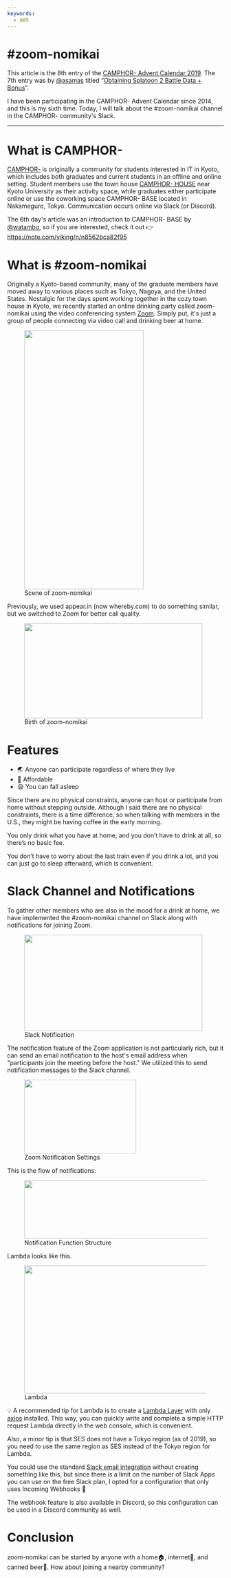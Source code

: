 ```yaml
---
keywords:
  - AWS
---
```


# #zoom-nomikai

This article is the 8th entry of the [CAMPHOR- Advent Calendar 2019](https://advent.camph.net/). The 7th entry was by [@asamas](https://twitter.com/asamas27) titled “[Obtaining Splatoon 2 Battle Data + Bonus](https://qiita.com/asamas/items/ec8c9adab8d49b0aa1ec)”.

I have been participating in the CAMPHOR- Advent Calendar since 2014, and this is my sixth time. Today, I will talk about the #zoom-nomikai channel in the CAMPHOR- community's Slack.

---

# What is CAMPHOR-

[CAMPHOR-](https://camph.net/) is originally a community for students interested in IT in Kyoto, which includes both graduates and current students in an offline and online setting. Student members use the town house [CAMPHOR- HOUSE](https://camph.net/#house) near Kyoto University as their activity space, while graduates either participate online or use the coworking space CAMPHOR- BASE located in Nakameguro, Tokyo. Communication occurs online via Slack (or Discord).

The 6th day's article was an introduction to CAMPHOR- BASE by [@watambo](https://twitter.com/watambo), so if you are interested, check it out 👉 https://note.com/viking/n/n8562bca82f95

# What is #zoom-nomikai

Originally a Kyoto-based community, many of the graduate members have moved away to various places such as Tokyo, Nagoya, and the United States. Nostalgic for the days spent working together in the cozy town house in Kyoto, we recently started an online drinking party called zoom-nomikai using the video conferencing system [Zoom](http://zoom.us/). Simply put, it's just a group of people connecting via video call and drinking beer at home.

<figure class="figure-image figure-image-fotolife" title="Scene of zoom-nomikai"><img src="https://cdn-ak.f.st-hatena.com/images/fotolife/m/morishin127/20191207/20191207180417.png" width="277" height="600" loading="lazy" /><figcaption>Scene of zoom-nomikai</figcaption></figure>

Previously, we used appear.in (now whereby.com) to do something similar, but we switched to Zoom for better call quality.

<figure class="figure-image figure-image-fotolife" title="Birth of zoom-nomikai"><img src="https://cdn-ak.f.st-hatena.com/images/fotolife/m/morishin127/20191207/20191207180850.png" width="414" height="220" loading="lazy" /><figcaption>Birth of zoom-nomikai</figcaption></figure>

# Features

- 🌏 Anyone can participate regardless of where they live
- 👛 Affordable
- 😪 You can fall asleep

Since there are no physical constraints, anyone can host or participate from home without stepping outside. Although I said there are no physical constraints, there is a time difference, so when talking with members in the U.S., they might be having coffee in the early morning.

You only drink what you have at home, and you don’t have to drink at all, so there’s no basic fee.

You don’t have to worry about the last train even if you drink a lot, and you can just go to sleep afterward, which is convenient.

# Slack Channel and Notifications

To gather other members who are also in the mood for a drink at home, we have implemented the #zoom-nomikai channel on Slack along with notifications for joining Zoom.

<figure class="figure-image figure-image-fotolife" title="Slack Notification"><img src="https://cdn-ak.f.st-hatena.com/images/fotolife/m/morishin127/20191207/20191207181016.png" width="414" height="223" loading="lazy" /><figcaption>Slack Notification</figcaption></figure>

The notification feature of the Zoom application is not particularly rich, but it can send an email notification to the host's email address when "participants join the meeting before the host." We utilized this to send notification messages to the Slack channel.

<figure class="figure-image figure-image-fotolife" title="Zoom Notification Settings"><img src="https://cdn-ak.f.st-hatena.com/images/fotolife/m/morishin127/20191207/20191207181043.png" width="260" height="171" loading="lazy" /><figcaption>Zoom Notification Settings</figcaption></figure>

This is the flow of notifications:

<figure class="figure-image figure-image-fotolife" title="Notification Function Structure"><img src="https://cdn-ak.f.st-hatena.com/images/fotolife/m/morishin127/20191208/20191208000642.png" width="600" height="136" loading="lazy" /><figcaption>Notification Function Structure</figcaption></figure>

Lambda looks like this.

<figure class="figure-image figure-image-fotolife" title="Lambda"><img src="https://cdn-ak.f.st-hatena.com/images/fotolife/m/morishin127/20191207/20191207181131.png" width="535" height="296" loading="lazy" /><figcaption>Lambda</figcaption></figure>

💡 A recommended tip for Lambda is to create a [Lambda Layer](https://docs.aws.amazon.com/ja_jp/lambda/latest/dg/configuration-layers.html) with only [axios](https://github.com/axios/axios) installed. This way, you can quickly write and complete a simple HTTP request Lambda directly in the web console, which is convenient.

Also, a minor tip is that SES does not have a Tokyo region (as of 2019), so you need to use the same region as SES instead of the Tokyo region for Lambda.

You could use the standard [Slack email integration](https://slack.com/intl/ja-jp/help/articles/206819278-Slack-%E3%81%A7%E3%83%A1%E3%83%BC%E3%83%AB%E3%82%92%E5%8F%97%E4%BF%A1%E3%81%99%E3%82%8B) without creating something like this, but since there is a limit on the number of Slack Apps you can use on the free Slack plan, I opted for a configuration that only uses Incoming Webhooks 👛

The webhook feature is also available in Discord, so this configuration can be used in a Discord community as well.

# Conclusion

zoom-nomikai can be started by anyone with a home🏠, internet📱, and canned beer🍺. How about joining a nearby community?